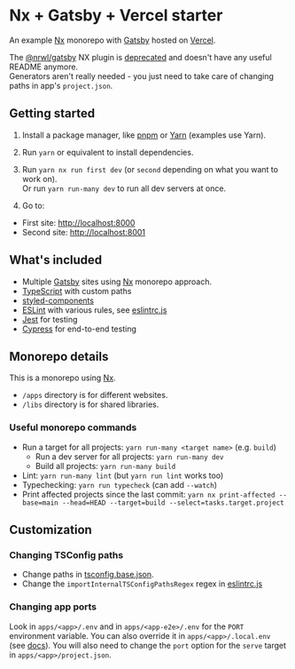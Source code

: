 # Nx + Gatsby + Vercel starter

An example [Nx](https://nx.dev/) monorepo with [Gatsby](https://www.gatsbyjs.com/) hosted on [Vercel](https://vercel.com/dashboard).

The [@nrwl/gatsby](https://www.npmjs.com/package/@nrwl/gatsby) NX plugin is [deprecated](https://github.com/nrwl/nx-labs/tree/e61d0cd4167ddcde40417e8d866cc4bcde01c4a7/packages/gatsby) and doesn't have any useful README anymore.  
Generators aren't really needed - you just need to take care of changing paths in app's `project.json`.

## Getting started

1. Install a package manager, like [pnpm](https://pnpm.io/) or [Yarn](https://yarnpkg.com/getting-started/install) (examples use Yarn).
2. Run `yarn` or equivalent to install dependencies.
3. Run `yarn nx run first dev` (or `second` depending on what you want to work on).  
   Or run `yarn run-many dev` to run all dev servers at once.

4. Go to:

- First site: <http://localhost:8000>
- Second site: <http://localhost:8001>

## What's included

- Multiple [Gatsby](https://www.gatsbyjs.com/) sites using [Nx](https://nx.dev/) monorepo approach.
- [TypeScript](https://www.typescriptlang.org/) with custom paths
- [styled-components](https://styled-components.com/)
- [ESLint](https://eslint.org/) with various rules, see [eslintrc.js](./.eslintrc.js)
- [Jest](https://jestjs.io/) for testing
- [Cypress](https://www.cypress.io/) for end-to-end testing

## Monorepo details

This is a monorepo using [Nx](https://nx.dev/).

- `/apps` directory is for different websites.
- `/libs` directory is for shared libraries.

### Useful monorepo commands

- Run a target for all projects: `yarn run-many <target name>` (e.g. `build`)
  - Run a dev server for all projects: `yarn run-many dev`
  - Build all projects: `yarn run-many build`
- Lint: `yarn run-many lint` (but `yarn run lint` works too)
- Typechecking: `yarn run typecheck` (can add `--watch`)
- Print affected projects since the last commit: `yarn nx print-affected --base=main --head=HEAD --target=build --select=tasks.target.project`

## Customization

### Changing TSConfig paths

- Change paths in [tsconfig.base.json](./tsconfig.base.json).
- Change the `importInternalTSConfigPathsRegex` regex in [eslintrc.js](./.eslintrc.js)

### Changing app ports

Look in `apps/<app>/.env` and in `apps/<app-e2e>/.env` for the `PORT` environment variable. You can also override it in `apps/<app>/.local.env` (see [docs](https://nx.dev/recipes/environment-variables/define-environment-variables)).
You will also need to change the `port` option for the `serve` target in `apps/<app>/project.json`.
